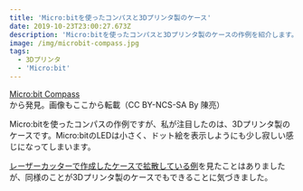 ```yaml
---
title: 'Micro:bitを使ったコンパスと3Dプリンタ製のケース'
date: 2019-10-23T23:00:27.673Z
description: 'Micro:bitを使ったコンパスと3Dプリンタ製のケースの作例を紹介します。'
image: /img/microbit-compass.jpg
tags:
  - 3Dプリンタ
  - 'Micro:bit'
---
```

[Micro:bit Compass](https://www.instructables.com/id/Microbit-Compass/)から発見。画像もここから転載（CC BY-NCS-SA By 陳亮）

Micro:bitを使ったコンパスの作例ですが、私が注目したのは、3Dプリンタ製のケースです。Micro:bitのLEDは小さく、ドット絵を表示しようにも少し寂しい感じになってしまいます。

[レーザーカッターで作成したケースで拡散している例](https://www.switch-science.com/catalog/5375/)を見たことはありましたが、同様のことが3Dプリンタ製のケースでもできることに気づきました。
